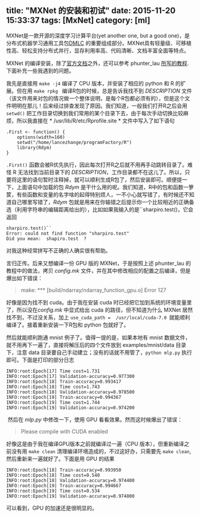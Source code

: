title: "MXNet 的安装和初试"
date: 2015-11-20 15:33:37
tags: [MxNet]
category: [ml]
---
MXNet是一款开源的深度学习计算平台(yet another one, but a good one)，是分布式机器学习通用工具包[DMLC](http://dmlc.ml/) 的重要组成部分。MXNet具有轻量级、可移植性高、轻松支持分布式并行，显存利用率高、代码清晰、文档丰富全面等特点。<!--more-->

MXNet 的编译安装，除了[官方文档](http://mxnet.readthedocs.org/en/latest/build.html)之外，还可以参考 phunter_lau [所写的教程]( http://www.52cs.org/?p=639). 下面补充一些我遇到的问题。

我先是直接用 `make -j4` 编译了 CPU 版本，并安装了相应的 python 和 R 的扩展。但在用 `make rpkg ` 编译R包的时候，总是告诉我找不到 *DESCRIPTION* 文件（该文件用来对包的情况做一个整体说明，是每个R包都必须有的），但是这个文件明明在那儿！后来经过排查发现了原因。我们知道，一般我们打开R之后会用 `setwd()` 把工作目录切换到我们常用的某个目录下去，由于每次手动切换比较麻烦，所以我直接在 * /usr/lib/R/etc/Rprofile.site * 文件中写入了如下语句

    .First <- function() {
        options(width=160)
        setwd("/home/lancezhange/programFactory/R")
        library(Rdym)
    }

`.First()` 函数会被R优先执行，因此每次打开R之后就不用再手动跳转目录了。难怪 R 无法找到当前目录下的 *DESCRIPTION*，工作目录都不在这儿了。所以，只要将这里的语句暂时注释掉，就可以顺利生成R包了，然后安装即可。顺便提一下，上面语句中加载的包 *Rdym* 是干什么用的呢。我们知道，R中的包和函数一箩筐，有些函数和变量的名字啥的起得特别烦人，一不小心就写错了，有时候还不知道自己哪里写错了，*Rdym* 包就是用来在你输错之后提示你一个比较相近的正确备选（利用字符串的编辑距离给出的），比如如果我输入的是``sharpiro.test()，它会返回

    sharpiro.test()``
    Error: could not find function "sharpiro.test"
    Did you mean:  shapiro.test  ?

对我这种经常拼写不正确的人确实很有帮助。

言归正传。后来又想编译一份 GPU 版的 MXNet，于是按照上述 phunter_lau 的教程中的做法，拷贝 *config.mk* 文件，并在其中修改相应的配置之后编译，但是爆出如下错误：

> make: *** [build/ndarray/ndarray_function_gpu.o] Error 127

好像是因为找不到 cuda。由于我在安装 cuda 时已经把它加到系统的环境变量里了，所以没在*config.mk* 中显式给出 cuda 的路径，但不知道为什么 MXNet 居然找不到，不过没关系，加上 `use_cuda_path =  /usr/local/cuda-7.0 `就能顺利编译了。接着重新安装一下R包和 python 包就好了。

然后就能顺利跑通 mnist 例子了。值得一提的是，如果本地有 mnist 数据文件，就不用再下一遍了，直接将解压后的四个文件放到 examples/mnist/data 目录下，注意 data 目录要自己手动建立；没有的话就不用管了，`python mlp.py` 执行即可。下面是打印的部分日志

    INFO:root:Epoch[17] Time cost=1.731
    INFO:root:Epoch[17] Validation-accuracy=0.977300
    INFO:root:Epoch[18] Train-accuracy=0.993417
    INFO:root:Epoch[18] Time cost=1.743
    INFO:root:Epoch[18] Validation-accuracy=0.978500
    INFO:root:Epoch[19] Train-accuracy=0.994367
    INFO:root:Epoch[19] Time cost=1.744
    INFO:root:Epoch[19] Validation-accuracy=0.974200
​
然后在 *mlp.py* 中修改一下，使用 GPU 看看效果。然而这时候爆出了错误：

>Please compile with CUDA enabled

好像这是由于我在编译GPU版本之前就编译过一遍（CPU 版本），但重新编译之前没有用 `make clean` 清理编译环境造成的，不过这好办，只需要先 `make clean`, 然后重新来一遍就好了。下面是用 GPU 的结果

    INFO:root:Epoch[18] Train-accuracy=0.993950
    INFO:root:Epoch[18] Time cost=0.540
    INFO:root:Epoch[18] Validation-accuracy=0.974400
    INFO:root:Epoch[19] Train-accuracy=0.994667
    INFO:root:Epoch[19] Time cost=0.534
    INFO:root:Epoch[19] Validation-accuracy=0.974800

可以看到，GPU 的加速还是很明显的。



